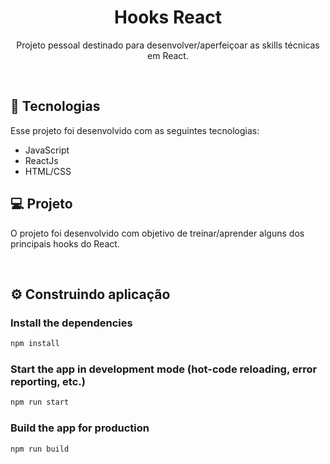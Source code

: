 <h1 align="center">Hooks React</h1>

<p align="center">
Projeto pessoal destinado para desenvolver/aperfeiçoar as skills técnicas em React.
</p>

<br>

## 🚀 Tecnologias

Esse projeto foi desenvolvido com as seguintes tecnologias:

- JavaScript
- ReactJs
- HTML/CSS

## 💻 Projeto

O projeto foi desenvolvido com objetivo de treinar/aprender alguns dos principais hooks do React.

<br>

## ⚙ Construindo aplicação

### Install the dependencies
```bash
npm install
```

### Start the app in development mode (hot-code reloading, error reporting, etc.)
```bash
npm run start
```

### Build the app for production
```bash
npm run build
```
